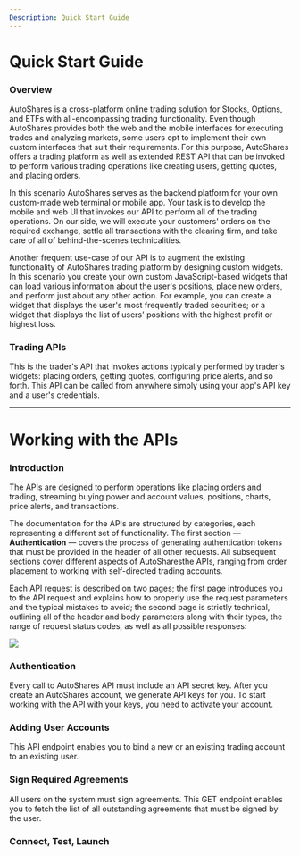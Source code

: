 ```yaml
---
Description: Quick Start Guide
---
```


# Quick Start Guide
### Overview

AutoShares is a cross-platform online trading solution for Stocks, Options, and ETFs with all-encompassing trading functionality. Even though AutoShares provides both the web and the mobile interfaces for executing trades and analyzing markets, some users opt to implement their own custom interfaces that suit their requirements. For this purpose, AutoShares offers a trading platform as well as extended REST API that can be invoked to perform various trading operations like creating users, getting quotes, and placing orders. 

In this scenario AutoShares serves as the backend platform for your own custom-made web terminal or mobile app. Your task is to develop the mobile and web UI that invokes our API to perform all of the trading operations. On our side, we will execute your customers' orders on the required exchange, settle all transactions with the clearing firm, and take care of all of behind-the-scenes technicalities.

Another frequent use-case of our API is to augment the existing functionality of AutoShares trading platform by designing custom widgets. In this scenario you create your own custom JavaScript-based widgets that can load various information about the user's positions, place new orders, and perform just about any other action. For example, you can create a widget that displays the user's most frequently traded securities; or a widget that displays the list of users' positions with the highest profit or highest loss.

### Trading APIs

This is the trader's API that invokes actions typically performed by trader's widgets: placing orders, getting quotes, configuring price alerts, and so forth. This API can be called from anywhere simply using your app's API key and a user's credentials. 

---

# Working with the APIs

### Introduction

The APIs are designed to perform operations like placing orders and trading, streaming buying power and account values, positions, charts, price alerts, and transactions. 

The documentation for the APIs are structured by categories, each representing a different set of functionality. The first section — **Authentication** — covers the process of generating authentication tokens that must be provided in the header of all other requests. All subsequent sections cover different aspects of AutoSharesthe APIs, ranging from order placement to working with self-directed trading accounts.

Each API request is described on two pages; the first page introduces you to the API request and explains how to properly use the request parameters and the typical mistakes to avoid; the second page is strictly technical, outlining all of the header and body parameters along with their types, the range of request status codes, as well as all possible responses:


![](../../.gitbook/assets/screenshot-2019-04-29-at-15.29.22.png)



### Authentication

Every call to AutoShares API must include an API secret key. After you create an AutoShares account, we generate API keys for you. To start working with the API with your keys, you need to activate your account.

### Adding User Accounts

This API endpoint enables you to bind a new or an existing trading account to an existing user.


### Sign Required Agreements

All users on the system must sign agreements. This GET endpoint enables you to fetch the list of all outstanding agreements that must be signed by the user.

### Connect, Test, Launch



